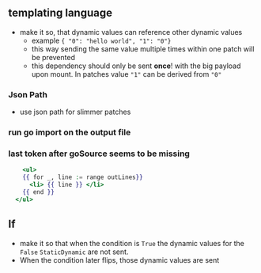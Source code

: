 ## templating language
- make it so, that dynamic values can reference other dynamic values
  - example ```{
    "0": "hello world",
    "1": "0"}```
  - this way sending the same value multiple times within one patch will be prevented
  - this dependency should only be sent **once**! with the big payload upon mount. In patches value `"1"` can be derived from `"0"`



### Json Path
  - use json path for slimmer patches


### run go import on the output file

### last token after goSource seems to be missing 
```handlebars
	<ul>
    {{ for _, line := range outLines}}
      <li> {{ line }} </li>
    {{ end }}
  </ul>
```
## If
  - make it so that when the condition is `True` the dynamic values for the `False` `StaticDynamic` are not sent. 
  - When the condition later flips, those dynamic values are sent 
